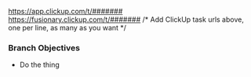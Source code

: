 https://app.clickup.com/t/#######
https://fusionary.clickup.com/t/#######
/* Add ClickUp task urls above, one per line, as many as you want */

### Branch Objectives
- Do the thing
